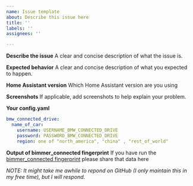 ```yaml
---
name: Issue template
about: Describe this issue here
title: ''
labels: ''
assignees: ''

---
```


**Describe the issue**
A clear and concise description of what the issue is.

**Expected behavior**
A clear and concise description of what you expected to happen.

**Home Assistant version**
Which Home Assistant version are you using

**Screenshots**
If applicable, add screenshots to help explain your problem.

**Your config.yaml**
```yaml
bmw_connected_drive:
  name_of_car:
    username: USERNAME_BMW_CONNECTED_DRIVE
    password: PASSWORD_BMW_CONNECTED_DRIVE
    region: one of "north_america", "china" , "rest_of_world"
````

**Output of bimmer_connected fingerprint**
If you have run the [bimmer_connected fingerprint](https://github.com/bimmerconnected/bimmer_connected#data-contributions) please share that data here

*NOTE: It might take me awhile to repond on GitHub (I only maintain this in my free time), but I will respond.*
